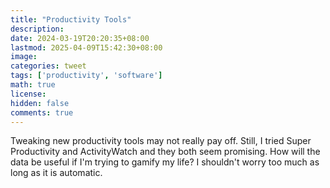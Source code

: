 ```yaml
---
title: "Productivity Tools"
description: 
date: 2024-03-19T20:20:35+08:00
lastmod: 2025-04-09T15:42:30+08:00
image: 
categories: tweet
tags: ['productivity', 'software']
math: true
license: 
hidden: false
comments: true
---
```


Tweaking new productivity tools may not really pay off. Still, I tried Super Productivity and ActivityWatch and they both seem promising. How will the data be useful if I'm trying to gamify my life? I shouldn't worry too much as long as it is automatic.


